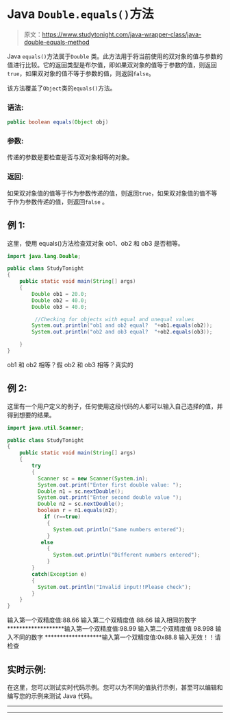 # Java `Double.equals()`方法

> 原文：<https://www.studytonight.com/java-wrapper-class/java-double-equals-method>

Java `equals()`方法属于`Double` 类。此方法用于将当前使用的双对象的值与参数的值进行比较。它的返回类型是布尔值，即如果双对象的值等于参数的值，则返回`true`，如果双对象的值不等于参数的值，则返回`false`。

该方法覆盖了`Object`类的`equals()`方法。

### 语法:

```java
public boolean equals(Object obj)
```

### 参数:

传递的参数是要检查是否与双对象相等的对象。

### 返回:

如果双对象值的值等于作为参数传递的值，则返回`true`，如果双对象值的值不等于作为参数传递的值，则返回`false` 。

## 例 1:

这里，使用 equals()方法检查双对象 ob1、ob2 和 ob3 是否相等。

```java
import java.lang.Double;

public class StudyTonight 
{  
    public static void main(String[] args) 
    {          
        Double ob1 = 20.0; 
        Double ob2 = 40.0; 
        Double ob3 = 40.0;  

         //Checking for objects with equal and unequal values
        System.out.println("ob1 and ob2 equal?  "+ob1.equals(ob2));  
        System.out.println("ob2 and ob3 equal?  "+ob2.equals(ob3));

    }  
}
```

ob1 和 ob2 相等？假
ob2 和 ob3 相等？真实的

## 例 2:

这里有一个用户定义的例子，任何使用这段代码的人都可以输入自己选择的值，并得到想要的结果。

```java
import java.util.Scanner; 

public class StudyTonight 
{  
    public static void main(String[] args)
    {          
        try
        {
          Scanner sc = new Scanner(System.in);  
          System.out.print("Enter first double value: ");  
          Double n1 = sc.nextDouble();  
          System.out.print("Enter second double value ");  
          Double n2 = sc.nextDouble();  
          boolean r = n1.equals(n2);  
            if (r==true)
             {               
               System.out.println("Same numbers entered");  
             }  
           else
             {  
               System.out.println("Different numbers entered");  
             }
        }
        catch(Exception e)
        {
          System.out.println("Invalid input!!Please check");
        }
    }  
} 
```

输入第一个双精度值:88.66
输入第二个双精度值 88.66
输入相同的数字
*******************输入第一个双精度值:98.99
输入第二个双精度值 98.998
输入不同的数字
*******************输入第一个双精度值:0x88.8
输入无效！！请检查

## 实时示例:

在这里，您可以测试实时代码示例。您可以为不同的值执行示例，甚至可以编辑和编写您的示例来测试 Java 代码。

* * *

* * *